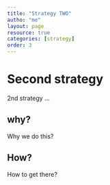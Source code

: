 ```yaml
---
title: "Strategy TWO"
autho: "me"
layout: page
resource: true 
categories: [strategy] 
order: 3
---
```


# Second strategy
2nd strategy ...

## why?
Why we do this?

## How?
How to get there?

